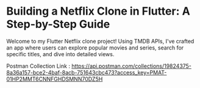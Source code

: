 # Building a Netflix Clone in Flutter: A Step-by-Step Guide

Welcome to my Flutter Netflix clone project! Using TMDB APIs, I've crafted an app where users can explore popular movies and series, search for specific titles, and dive into detailed views.

Postman Collection Link : https://api.postman.com/collections/19824375-8a36a157-bce2-4baf-8acb-751643cbc473?access_key=PMAT-01HP2MMT6CNNFGHDSMNN70DZ5H
